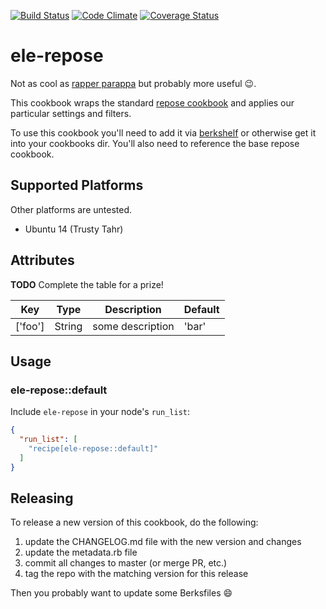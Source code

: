 [![Build Status](https://travis-ci.org/mmi-cookbooks/ele-repose.svg)](https://travis-ci.org/mmi-cookbooks/ele-repose)
[![Code Climate](https://codeclimate.com/github/mmi-cookbooks/ele-repose/badges/gpa.svg)](https://codeclimate.com/github/mmi-cookbooks/ele-repose)
[![Coverage Status](https://coveralls.io/repos/mmi-cookbooks/ele-repose/badge.svg?branch=master&service=github)](https://coveralls.io/github/mmi-cookbooks/ele-repose?branch=master)

# ele-repose

Not as cool as [rapper parappa](https://www.youtube.com/watch?v=F5Pm7BL-hyo) but probably more useful :wink:.

This cookbook wraps the standard [repose cookbook](https://github.com/rackerlabs/cookbook-repose) and applies our particular settings and filters.

To use this cookbook you'll need to add it via [berkshelf](http://berkshelf.com/) or otherwise get it into your cookbooks dir.  You'll also need to reference the base repose cookbook.

## Supported Platforms

Other platforms are untested.

- Ubuntu 14 (Trusty Tahr)

## Attributes

**TODO** Complete the table for a prize!

Key | Type | Description | Default
--- | --- | --- | ---
['foo'] | String | some description | 'bar'

## Usage

### ele-repose::default

Include `ele-repose` in your node's `run_list`:

```json
{
  "run_list": [
    "recipe[ele-repose::default]"
  ]
}
```

## Releasing
To release a new version of this cookbook, do the following:

1. update the CHANGELOG.md file with the new version and changes
2. update the metadata.rb file
3. commit all changes to master (or merge PR, etc.)
4. tag the repo with the matching version for this release

Then you probably want to update some Berksfiles :smile:
